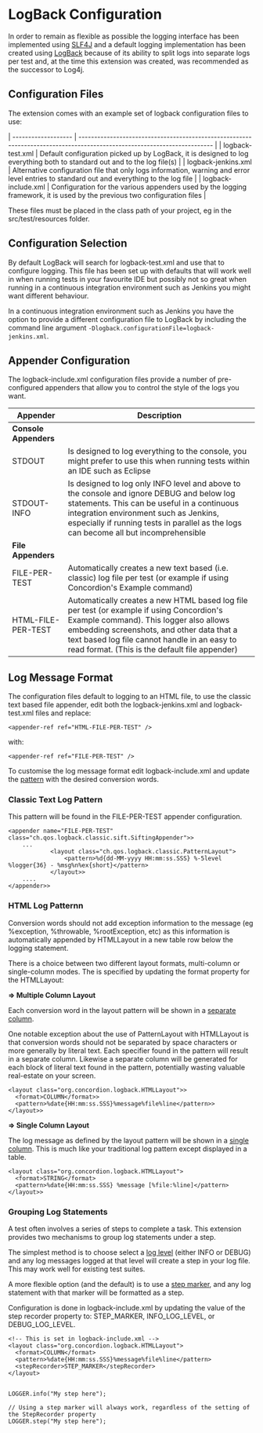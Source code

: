 # LogBack Configuration

In order to remain as flexible as possible the logging interface has been implemented using [SLF4J](http://slf4j.org) and a default logging implementation has been created using [LogBack](http://logback.qos.ch) because of its ability to split logs into separate logs per test and, at the time this extension was created, was recommended as the successor to Log4j.


## Configuration Files

The extension comes with an example set of logback configuration files to use:

| ------------------- | ------------------------------------------------------------------------------------------------------------------------ |
| logback-test.xml    | Default configuration picked up by LogBack, it is designed to log everything both to standard out and to the log file(s) |
| logback-jenkins.xml | Alternative configuration file that only logs information, warning and error level entries to standard out and everything to the log file |
| logback-include.xml | Configuration for the various appenders used by the logging framework, it is used by the previous two configuration files |    

These files must be placed in the class path of your project, eg in the src/test/resources folder. 


## Configuration Selection

By default LogBack will search for logback-test.xml and use that to configure logging.  This file has been set up with defaults that will work well in when running tests in your favourite IDE but possibly not so great when running in a continuous integration environment such as Jenkins you might want different behaviour.  

In a continuous integration environment such as Jenkins you have the option to provide a different configuration file to LogBack by including the command line argument `-Dlogback.configurationFile=logback-jenkins.xml`.


## Appender Configuration

The logback-include.xml configuration files provide a number of pre-configured appenders that allow you to control the style of the logs you want.

| Appender               | Description                                          |
| ---------------------- | -----------------------------------------------------|
| **Console Appenders**                                                        ||
| STDOUT                 | Is designed to log everything to the console, you might prefer to use this when running tests within an IDE such as Eclipse |
| STDOUT-INFO            | Is designed to log only INFO level and above to the console and ignore DEBUG and below log statements.  This can be useful in a continuous integration environment such as Jenkins, especially if running tests in parallel as the logs can become all but incomprehensible |
|**File Appenders**                                                            ||
| FILE-PER-TEST          | Automatically creates a new text based (i.e. classic) log file per test (or example if using Concordion's Example command) |
| HTML-FILE-PER-TEST     | Automatically creates a new HTML based log file per test (or example if using Concordion's Example command).  This logger also allows embedding screenshots, and other data that a text based log file cannot handle in an easy to read format. (This is the default file appender) |


## Log Message Format

The configuration files default to logging to an HTML file, to use the classic text based file appender, edit both the logback-jenkins.xml and logback-test.xml files and replace: 
 
    <appender-ref ref="HTML-FILE-PER-TEST" />
    
with: 

    <appender-ref ref="FILE-PER-TEST" />


To customise the log message format edit logback-include.xml and update the [pattern](http://logback.qos.ch/manual/layouts.html#ClassicPatternLayout) with the desired conversion words.


### Classic Text Log Pattern

This pattern will be found in the FILE-PER-TEST appender configuration.

    <appender name="FILE-PER-TEST" class="ch.qos.logback.classic.sift.SiftingAppender">>
    	...		
    			<layout class="ch.qos.logback.classic.PatternLayout">
    				<pattern>%d{dd-MM-yyyy HH:mm:ss.SSS} %-5level %logger{36} - %msg%n%ex{short}</pattern> 
    			</layout>>
    	....
    </appender>>


### HTML Log Patternn
Conversion words should not add exception information to the message (eg %exception, %throwable, %rootException, etc) as this information is automatically appended by HTMLLayout in a new table row below the logging statement.

There is a choice between two different layout formats, multi-column or single-column modes.  The is specified by updating the format property for the HTMLLayout:

**&#8658; Multiple Column Layout**

Each conversion word in the layout pattern will be shown in a [separate column](- "c:assertTrue=multiColumnLayout()").  

One notable exception about the use of PatternLayout with HTMLLayout is that conversion words should not be separated by space characters or more generally by literal text. Each specifier found in the pattern will result in a separate column. Likewise a separate column will be generated for each block of literal text found in the pattern, potentially wasting valuable real-estate on your screen.

    <layout class="org.concordion.logback.HTMLLayout">>
      <format>COLUMN</format>>
      <pattern>%date{HH:mm:ss.SSS}%message%file%line</pattern>>
    </layout>>

**&#8658; Single Column Layout**

The log message as defined by the layout pattern will be shown in a [single column](- "c:assertTrue=singleColumnLayout()").  This is much like your traditional log pattern except displayed in a table.

    <layout class="org.concordion.logback.HTMLLayout">
      <format>STRING</format>
      <pattern>%date{HH:mm:ss.SSS} %message [%file:%line]</pattern>
    </layout>>
    
### Grouping Log Statements

A test often involves a series of steps to complete a task.  This extension provides two mechanisms to group log statements under a step.  

The simplest method is to choose select a [log level](- "c:assertTrue=recordStepsUsingLogLevel()") (either INFO or DEBUG) and any log messages logged at that level will create a step in your log file.  This may work well for existing test suites.  

A more flexible option (and the default) is to use a [step marker](- "c:assertTrue=recordStepsUsingStepMarker()"), and any log statement with that marker will be formatted as a step.  

Configuration is done in logback-include.xml by updating the value of the step recorder property to: STEP_MARKER, INFO_LOG_LEVEL, or DEBUG_LOG_LEVEL.

    <!-- This is set in logback-include.xml -->
    <layout class="org.concordion.logback.HTMLLayout">
      <format>COLUMN</format>
      <pattern>%date{HH:mm:ss.SSS}%message%file%line</pattern>
      <stepRecorder>STEP_MARKER</stepRecorder>
    </layout>
    
        
    LOGGER.info("My step here");

    // Using a step marker will always work, regardless of the setting of the StepRecorder property
    LOGGER.step("My step here");
    
